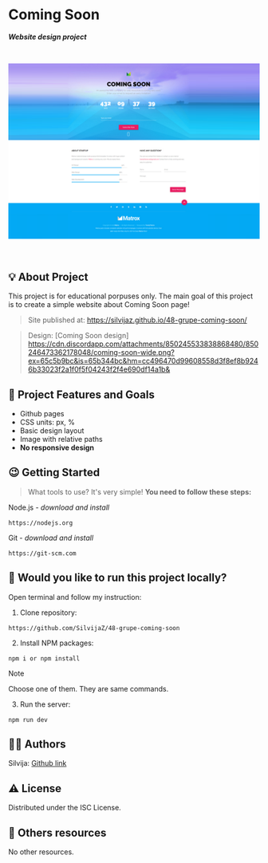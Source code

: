 # Coming Soon

***Website  design  project***

<br>


![Comming-soon-image](./img/page%20design.png)

<br>

## :bulb: About Project

This project is for educational porpuses only. The main goal of this project is to create a simple website about Coming Soon page!    

>Site published at: https://silvijaz.github.io/48-grupe-coming-soon/

>Design: [Coming Soon design] https://cdn.discordapp.com/attachments/850245533838868480/850246473362178048/coming-soon-wide.png?ex=65c5b9bc&is=65b344bc&hm=cc496470d99608558d3f8ef8b9246b33023f2a1f0f5f04243f2f4e690df14a1b&

## :dart: Project Features and Goals

- Github pages
- CSS units: px, %
- Basic design layout
- Image with relative paths
- **No responsive design**


## :wink: Getting Started

> What tools to use? It's very simple! **You need to follow these steps:**

Node.js - _download and install_

```
https://nodejs.org
```

Git - _download and install_

```
https://git-scm.com
```

## :running: Would you like to run this project locally?

Open terminal and follow my instruction:


1) Clone repository:

```
https://github.com/SilvijaZ/48-grupe-coming-soon
```

2) Install NPM packages:

```
npm i or npm install 
```
> [!NOTE]
Choose one of them. They  are same commands. 

3) Run the server:

```
npm run dev
```

## :woman_astronaut: Authors

Silvija: [Github link](https://github.com/SilvijaZ)

## :warning: License

Distributed under the ISC License.

## :link: Others resources

No other resources.
